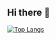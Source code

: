 ## Hi there 👋

[![Top Langs](https://github-readme-stats.vercel.app/api/top-langs/?username=elonmark-vn&layout=pie)](https://github.com/anuraghazra/github-readme-stats)
